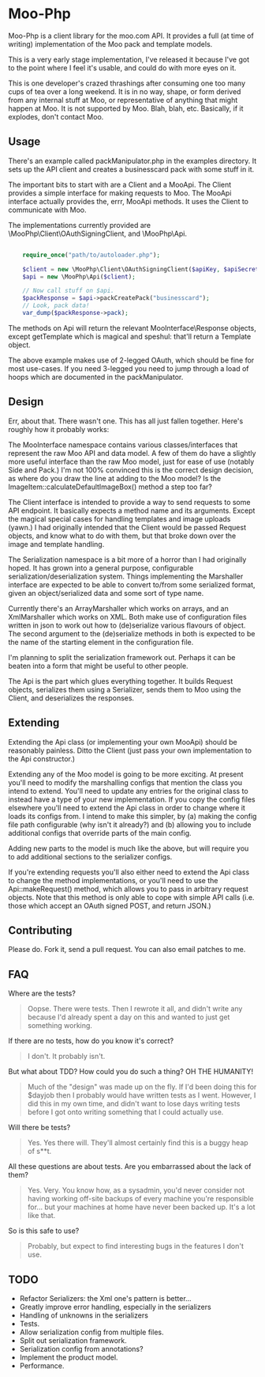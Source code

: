 Moo-Php
=======

Moo-Php is a client library for the moo.com API. It provides a full (at time of writing) implementation of the Moo pack
and template models.

This is a very early stage implementation, I've released it because I've got to the point where I feel it's usable, and
could do with more eyes on it.

This is one developer's crazed thrashings after consuming one too many cups of tea over a long weekend. It is in no way,
shape, or form derived from any internal stuff at Moo, or representative of anything that might happen at Moo. It is not
supported by Moo. Blah, blah, etc. Basically, if it explodes, don't contact Moo.

Usage
-----
There's an example called packManipulator.php in the examples directory. It sets up the API client and creates a
businesscard pack with some stuff in it.

The important bits to start with are a Client and a MooApi. The Client provides a simple interface for making requests
to Moo. The MooApi interface actually provides the, errr, MooApi methods. It uses the Client to communicate with Moo.

The implementations currently provided are \MooPhp\Client\OAuthSigningClient, and \MooPhp\Api.

```php

    require_once("path/to/autoloader.php");

    $client = new \MooPhp\Client\OAuthSigningClient($apiKey, $apiSecret);
    $api = new \MooPhp\Api($client);

    // Now call stuff on $api.
    $packResponse = $api->packCreatePack("businesscard");
    // Look, pack data!
    var_dump($packResponse->pack);

```

The methods on Api will return the relevant MooInterface\Response objects, except getTemplate which is magical and
speshul: that'll return a Template object.

The above example makes use of 2-legged OAuth, which should be fine for most use-cases. If you need 3-legged you need
to jump through a load of hoops which are documented in the packManipulator.

Design
------

Err, about that. There wasn't one. This has all just fallen together. Here's roughly how it probably works:

The MooInterface namespace contains various classes/interfaces that represent the raw Moo API and data model. A few of
them do have a slightly more useful interface than the raw Moo model, just for ease of use (notably Side and Pack.) I'm
not 100% convinced this is the correct design decision, as where do you draw the line at adding to the Moo model? Is
the ImageItem::calculateDefaultImageBox() method a step too far?

The Client interface is intended to provide a way to send requests to some API endpoint. It basically expects a method
name and its arguments. Except the magical special cases for handling templates and image uploads (yawn.) I had
originally intended that the Client would be passed Request objects, and know what to do with them, but that broke down
over the image and template handling.

The Serialization namespace is a bit more of a horror than I had originally hoped. It has grown into a general purpose,
configurable serialization/deserialization system. Things implementing the Marshaller interface are expected to be able
to convert to/from some serialized format, given an object/serialized data and some sort of type name.

Currently there's an ArrayMarshaller which works on arrays, and an XmlMarshaller which works on XML. Both make use of
configuration files written in json to work out how to (de)serialize various flavours of object. The second argument
to the (de)serialize methods in both is expected to be the name of the starting element in the configuration file.

I'm planning to split the serialization framework out. Perhaps it can be beaten into a form that might be useful to
other people.

The Api is the part which glues everything together. It builds Request objects, serializes them using a Serializer,
sends them to Moo using the Client, and deserializes the responses.

Extending
---------
Extending the Api class (or implementing your own MooApi) should be reasonably painless. Ditto the Client (just pass
your own implementation to the Api constructor.)

Extending any of the Moo model is going to be more exciting. At present you'll need to modify the marshalling configs
that mention the class you intend to extend. You'll need to update any entries for the original class to instead have
a type of your new implementation. If you copy the config files elsewhere you'll need to extend the Api class in order
to change where it loads its configs from. I intend to make this simpler, by (a) making the config file path
configurable (why isn't it already?) and (b) allowing you to include additional configs that override parts of the main
config.

Adding new parts to the model is much like the above, but will require you to add additional sections to the serializer
configs.

If you're extending requests you'll also either need to extend the Api class to change the method implementations, or
you'll need to use the Api::makeRequest() method, which allows you to pass in arbitrary request objects. Note that this
method is only able to cope with simple API calls (i.e. those which accept an OAuth signed POST, and return JSON.)

Contributing
------------
Please do. Fork it, send a pull request. You can also email patches to me.

FAQ
---
Where are the tests?
> Oopse. There were tests. Then I rewrote it all, and didn't write any because I'd already spent a day on this and
> wanted to just get something working.

If there are no tests, how do you know it's correct?
> I don't. It probably isn't.

But what about TDD? How could you do such a thing? OH THE HUMANITY!
> Much of the "design" was made up on the fly. If I'd been doing this for $dayjob then I probably would have written
> tests as I went. However, I did this in my own time, and didn't want to lose days writing tests before I got onto
> writing something that I could actually use.

Will there be tests?
> Yes. Yes there will. They'll almost certainly find this is a buggy heap of s**t.

All these questions are about tests. Are you embarrassed about the lack of them?
> Yes. Very. You know how, as a sysadmin, you'd never consider not having working off-site backups of every machine
> you're responsible for... but your machines at home have never been backed up. It's a lot like that.

So is this safe to use?
> Probably, but expect to find interesting bugs in the features I don't use.

TODO
----
* Refactor Serializers: the Xml one's pattern is better...
* Greatly improve error handling, especially in the serializers
* Handling of unknowns in the serializers
* Tests.
* Allow serialization config from multiple files.
* Split out serialization framework.
* Serialization config from annotations?
* Implement the product model.
* Performance.

